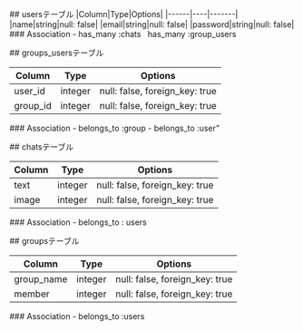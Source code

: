 ## usersテーブル
|Column|Type|Options|
|------|----|-------|
|name|string|null: false|
|email|string|null: false|
|password|string|null: false|
### Association
- has_many :chats
  has_many :group_users

## groups_usersテーブル

|Column|Type|Options|
|------|----|-------|
|user_id|integer|null: false, foreign_key: true|
|group_id|integer|null: false, foreign_key: true|

### Association
- belongs_to :group
- belongs_to :user”

## chatsテーブル


|Column|Type|Options|
|------|----|-------|
|text|integer|null: false, foreign_key: true|
|image|integer|null: false, foreign_key: true|

### Association
- belongs_to : users


## groupsテーブル

|Column|Type|Options|
|------|----|-------|
|group_name|integer|null: false, foreign_key: true|
|member|integer|null: false, foreign_key: true|
### Association
- belongs_to :users


